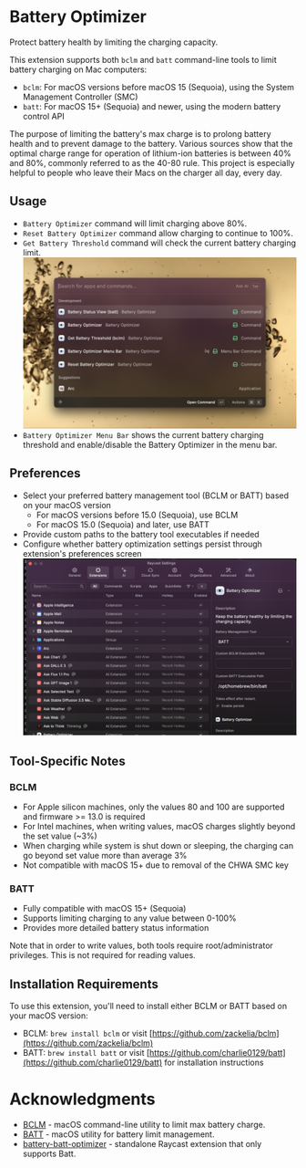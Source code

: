 # Battery Optimizer

Protect battery health by limiting the charging capacity.

This extension supports both `bclm` and `batt` command-line tools to limit battery charging on Mac computers:

- `bclm`: For macOS versions before macOS 15 (Sequoia), using the System Management Controller (SMC)
- `batt`: For macOS 15+ (Sequoia) and newer, using the modern battery control API

The purpose of limiting the battery's max charge is to prolong battery health and to prevent damage to the battery. Various sources show that the optimal charge range for operation of lithium-ion batteries is between 40% and 80%, commonly referred to as the 40-80 rule. This project is especially helpful to people who leave their Macs on the charger all day, every day.

## Usage
 - `Battery Optimizer` command will limit charging above 80%.
 - `Reset Battery Optimizer` command allow charging to continue to 100%.
 - `Get Battery Threshold` command will check the current battery charging limit.
   ![battery-optimizer-1.png](media/battery-optimizer-1.png)
 - `Battery Optimizer Menu Bar` shows the current battery charging threshold and enable/disable the Battery Optimizer in the menu bar.

## Preferences
 - Select your preferred battery management tool (BCLM or BATT) based on your macOS version
   - For macOS versions before 15.0 (Sequoia), use BCLM
   - For macOS 15.0 (Sequoia) and later, use BATT
 - Provide custom paths to the battery tool executables if needed
 - Configure whether battery optimization settings persist through extension's preferences screen
![battery-optimizer-3.png](media/battery-optimizer-3.png)

## Tool-Specific Notes

### BCLM
- For Apple silicon machines, only the values 80 and 100 are supported and firmware >= 13.0 is required
- For Intel machines, when writing values, macOS charges slightly beyond the set value (~3%)
- When charging while system is shut down or sleeping, the charging can go beyond set value more than average 3%
- Not compatible with macOS 15+ due to removal of the CHWA SMC key

### BATT
- Fully compatible with macOS 15+ (Sequoia)
- Supports limiting charging to any value between 0-100%
- Provides more detailed battery status information

Note that in order to write values, both tools require root/administrator privileges. This is not required for reading values.

## Installation Requirements

To use this extension, you'll need to install either BCLM or BATT based on your macOS version:

- BCLM: `brew install bclm` or visit [https://github.com/zackelia/bclm](https://github.com/zackelia/bclm)
- BATT: `brew install batt` or visit [https://github.com/charlie0129/batt](https://github.com/charlie0129/batt) for installation instructions

# Acknowledgments
- [BCLM](https://github.com/zackelia/bclm) - macOS command-line utility to limit max battery charge.
- [BATT](https://github.com/charlie0129/batt) - macOS utility for battery limit management.
- [battery-batt-optimizer](https://github.com/VatsalSy/battery-batt-control) - standalone Raycast extension that only supports Batt.
